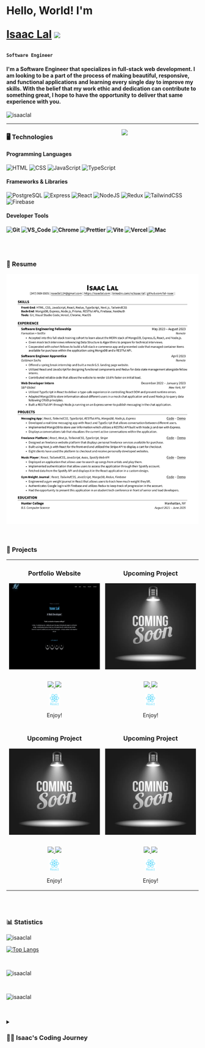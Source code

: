 <h1> Hello, World! I'm

[Isaac Lal](https://isaaclal.dev/) <img src="https://media.giphy.com/media/hvRJCLFzcasrR4ia7z/giphy.gif" width="40px"></h1>

**`Software Engineer`**

<h4>I'm a Software Engineer that specializes in full-stack web development. I am looking to be a part of the process of making beautiful, responsive, and functional applications and learning every single day to improve my skills. With the belief that my work ethic and dedication can contribute to something great, I hope to have the opportunity to deliver that same experience with you.</h4>

<img src="https://komarev.com/ghpvc/?username=isaac-lal&label=Profile%20views&color=0e75b6&style=flat"
    alt="isaaclal" />
   
---

<img align="right" src="https://media.giphy.com/media/qgQUggAC3Pfv687qPC/giphy.gif" width="40%"/>
    
<h3 align="center">

<h3> 🖥️ Technologies </h3>
    
<div>
<h4> Programming Languages </h4>

![HTML](https://img.shields.io/badge/html-%23E34F26.svg?style=for-the-badge&logo=html5&logoColor=white)
![CSS](https://img.shields.io/badge/css-%231572B6.svg?style=for-the-badge&logo=css3&logoColor=white)
![JavaScript](https://img.shields.io/badge/javascript-yellow.svg?style=for-the-badge&logo=javascript&logoColor=white)
![TypeScript](https://img.shields.io/badge/typescript-blue.svg?style=for-the-badge&logo=typescript&logoColor=white)

<h4>Frameworks & Libraries</h4>

![PostgreSQL](https://img.shields.io/badge/postgresql-aqua.svg?style=for-the-badge&logo=postgresql&logoColor=white)
![Express](https://img.shields.io/badge/express-%23404d59.svg?style=for-the-badge&logo=express&logoColor=%2361DAFB)
![React](https://img.shields.io/badge/react-%2320232a.svg?style=for-the-badge&logo=react&logoColor=%2361DAFB)
![NodeJS](https://img.shields.io/badge/node.js-6DA55F?style=for-the-badge&logo=node.js&logoColor=white)
![Redux](https://img.shields.io/static/v1?style=for-the-badge&message=Redux&color=764ABC&logo=Redux&logoColor=FFFFFF&label=)
![TailwindCSS](https://img.shields.io/badge/tailwindcss-%2338B2AC.svg?style=for-the-badge&logo=tailwind-css&logoColor=white)
![Firebase](https://img.shields.io/badge/firebase-%23039BE5.svg?style=for-the-badge&logo=firebase)

<h4>Developer Tools<h4>

![Git](https://img.shields.io/badge/git-darkorange.svg?style=for-the-badge&logo=git&logoColor=white)
![VS_Code](https://img.shields.io/badge/vs_code-%231572B6.svg?style=for-the-badge&logo=visualstudiocode&logoColor=white)
![Chrome](https://img.shields.io/static/v1?style=for-the-badge&message=Chrome&color=4285F4&logo=Google+Chrome&logoColor=FFFFFF&label=)
![Prettier](https://img.shields.io/static/v1?style=for-the-badge&message=Prettier&color=F7B93E&logo=Prettier&logoColor=black&label=)
![Vite](https://img.shields.io/badge/vite-purple.svg?style=for-the-badge&logo=vite&logoColor=yellow)
![Vercel](https://img.shields.io/badge/vercel-%23000000.svg?style=for-the-badge&logo=vercel&logoColor=white)
![Mac](https://img.shields.io/badge/MacOS-white.svg?style=for-the-badge&logo=apple&logoColor=black)
    
<br>
<br>

<h3>👔 Resume</h3>

<div align="center">
<img align="center" src="resume.png">
</div>

<br>
<br>
<h3>📝 Projects </h3>
<!-- PROJECTS -->

<div align="center">
<table>
<tr>
<td width="50%">
<h3 align="center">Portfolio Website</h3>
  <div align="center">  
    <img align="center" src="portfolio-website-ss.png" width="400" height="225">
<br>
<br>	  
<p>
  <a href="https://github.com/isaac-lal/portfolio" target="_blank">
    <img src="https://img.shields.io/badge/Code-lightgrey?style=for-the-badge&logo=github"/>
  </a>  
  <a href="https://isaaclal.com/" target="_blank">
    <img src="https://img.shields.io/badge/Demo-lightgrey?style=for-the-badge&logo=youtube&color=0892d0"/>
  </a>
</p>
<p>
<img src="https://raw.githubusercontent.com/devicons/devicon/master/icons/react/react-original-wordmark.svg" alt="react" width="30" height="30"/>

</p>
<p>Enjoy!</p>
</td>		
	
<td width="50%">
<h3 align="center">Upcoming Project</h3>
  <div align="center">  
    <a href='#' target="_blank">
      <img align="center" src="coming-soon.jpeg" width="400" height="225">
    </a>

<br>
<br>	  
<p>
  <a href="#" target="_blank">
    <img src="https://img.shields.io/badge/Code-lightgrey?style=for-the-badge&logo=github"/>
  </a>  
  <a href="#" target="_blank">
    <img src="https://img.shields.io/badge/Demo-lightgrey?style=for-the-badge&logo=youtube&color=0892d0"/>
  </a>
</p>
<p>
<img src="https://raw.githubusercontent.com/devicons/devicon/master/icons/react/react-original-wordmark.svg" alt="react" width="30" height="30"/>

</p>
<p>Enjoy!</p>
</tr>
<tr>
</td>
<td width="50%">
<h3 align="center">Upcoming Project</h3>
  <div align="center">  
    <a href='#' target="_blank">
      <img align="center" src="coming-soon.jpeg" width="400" height="225">
    </a>

<br>
<br>	  
<p>
  <a href="#" target="_blank">
    <img src="https://img.shields.io/badge/Code-lightgrey?style=for-the-badge&logo=github"/>
  </a>  
  <a href="#" target="_blank">
    <img src="https://img.shields.io/badge/Demo-lightgrey?style=for-the-badge&logo=youtube&color=0892d0"/>
  </a>
</p>
<p>
<img src="https://raw.githubusercontent.com/devicons/devicon/master/icons/react/react-original-wordmark.svg" alt="react" width="30" height="30"/>

</p>
<p>Enjoy!</p>
</td>		
<td width="50%">
<h3 align="center">Upcoming Project</h3>
  <div align="center">  
    <a href='#' target="_blank">
      <img align="center" src="coming-soon.jpeg" width="400" height="225">
    </a>

<br>
<br>	  
<p>
  <a href="#" target="_blank">
    <img src="https://img.shields.io/badge/Code-lightgrey?style=for-the-badge&logo=github"/>
  </a>  
  <a href="#" target="_blank">
    <img src="https://img.shields.io/badge/Demo-lightgrey?style=for-the-badge&logo=youtube&color=0892d0"/>
  </a>
</p>
<p>
<img src="https://raw.githubusercontent.com/devicons/devicon/master/icons/react/react-original-wordmark.svg" alt="react" width="30" height="30"/>



</p>
<p>Enjoy!</p>
</tr>

</table>
</div>

<br>
    <br>
    
<!-- STATS -->
<h3 align="left">📊 Statistics</h3>
<p> <img src="https://github-profile-trophy.vercel.app/?username=isaac-lal&theme=darkhub" alt="isaaclal" /> </p>

[![Top Langs](https://github-readme-stats.vercel.app/api/top-langs/?username=isaac-lal&langs_count=8&bg_color=000000&text_color=ffffff)](https://github.com/isaac-lal/github-readme-stats)

<br>

<p><img src="https://github-readme-stats.vercel.app/api?username=isaac-lal&show_icons=true&locale=en&bg_color=000000&text_color=ffffff&repo=convoychat"
    alt="isaaclal" /></p>

<br>

<p><img src="https://github-readme-streak-stats.herokuapp.com/?user=isaac-lal&theme=dark&&background=000000&date_format=M%20j%5B%2C%20Y%5D" alt="isaaclal" /></p>

<br>
	

<br>

<details>
    <summary> <h3>👨‍💻 Isaac's Coding Journey</h3> </summary>
